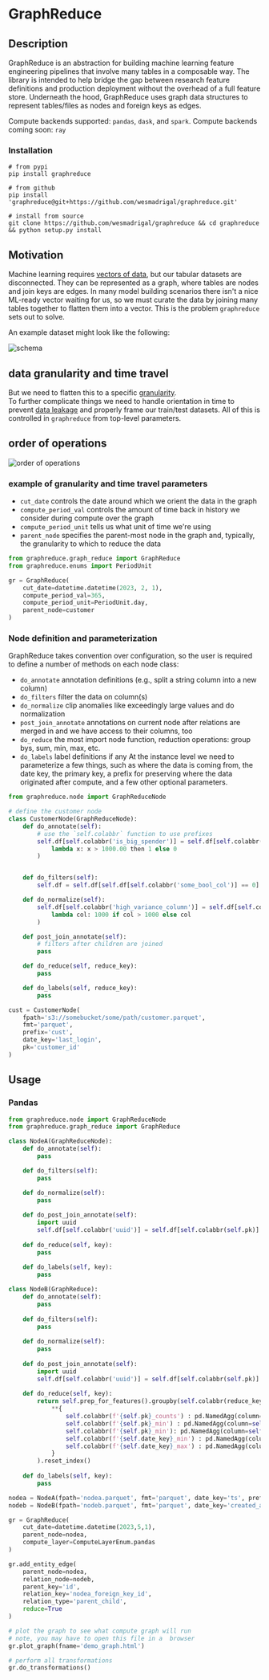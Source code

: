 # GraphReduce


## Description
GraphReduce is an abstraction for building machine learning feature
engineering pipelines that involve many tables in a composable way.
The library is intended to help bridge the gap between research feature
definitions and production deployment without the overhead of a full 
feature store.  Underneath the hood, GraphReduce uses graph data
structures to represent tables/files as nodes and foreign keys
as edges.

Compute backends supported: `pandas`, `dask`, and `spark`.
Compute backends coming soon: `ray`


### Installation
```
# from pypi
pip install graphreduce

# from github
pip install 'graphreduce@git+https://github.com/wesmadrigal/graphreduce.git'

# install from source
git clone https://github.com/wesmadrigal/graphreduce && cd graphreduce && python setup.py install
```


## Motivation
Machine learning requires [vectors of data](https://arxiv.org/pdf/1212.4569.pdf), but our tabular datasets
are disconnected.  They can be represented as a graph, where tables
are nodes and join keys are edges.  In many model building scenarios
there isn't a nice ML-ready vector waiting for us, so we must curate
the data by joining many tables together to flatten them into a vector.
This is the problem `graphreduce` sets out to solve.  

An example dataset might look like the following:

![schema](https://github.com/wesmadrigal/graphreduce/blob/master/docs/graph_reduce_example.png?raw=true)

## data granularity and time travel
But we need to flatten this to a specific [granularity](https://en.wikipedia.org/wiki/Granularity#Data_granularity).  
To further complicate things we need to handle orientation in time to prevent
[data leakage](https://en.wikipedia.org/wiki/Leakage_(machine_learning)) and properly frame our train/test datasets.  All of this
is controlled in `graphreduce` from top-level parameters.

## order of operations
![order of operations](https://github.com/wesmadrigal/GraphReduce/blob/master/docs/graph_reduce_ops.drawio.png)

### example of granularity and time travel parameters

* `cut_date` controls the date around which we orient the data in the graph
* `compute_period_val` controls the amount of time back in history we consider during compute over the graph
* `compute_period_unit` tells us what unit of time we're using
* `parent_node` specifies the parent-most node in the graph and, typically, the granularity to which to reduce the data
```python
from graphreduce.graph_reduce import GraphReduce
from graphreduce.enums import PeriodUnit

gr = GraphReduce(
    cut_date=datetime.datetime(2023, 2, 1), 
    compute_period_val=365, 
    compute_period_unit=PeriodUnit.day,
    parent_node=customer
)
```

### Node definition and parameterization
GraphReduce takes convention over configuration, so the user
is required to define a number of methods on each node class:
* `do_annotate` annotation definitions (e.g., split a string column into a new column)
* `do_filters` filter the data on column(s)
* `do_normalize` clip anomalies like exceedingly large values and do normalization
* `post_join_annotate` annotations on current node after relations are merged in and we have access to their columns, too
* `do_reduce` the most import node function, reduction operations: group bys, sum, min, max, etc.
* `do_labels` label definitions if any
At the instance level we need to parameterize a few things, such as where the
data is coming from, the date key, the primary key, a prefix for 
preserving where the data originated after compute, and a few 
other optional parameters.

```python
from graphreduce.node import GraphReduceNode

# define the customer node
class CustomerNode(GraphReduceNode):
    def do_annotate(self):
        # use the `self.colabbr` function to use prefixes
        self.df[self.colabbr('is_big_spender')] = self.df[self.colabbr('total_revenue')].apply(
            lambda x: x > 1000.00 then 1 else 0
        )


    def do_filters(self):
        self.df = self.df[self.df[self.colabbr('some_bool_col')] == 0]

    def do_normalize(self):
        self.df[self.colabbr('high_variance_column')] = self.df[self.colabbr('high_variance_column')].apply(
            lambda col: 1000 if col > 1000 else col
        )

    def post_join_annotate(self):
        # filters after children are joined
        pass

    def do_reduce(self, reduce_key):
        pass

    def do_labels(self, reduce_key):
        pass

cust = CustomerNode(
    fpath='s3://somebucket/some/path/customer.parquet',
    fmt='parquet',
    prefix='cust',
    date_key='last_login',
    pk='customer_id'
)
```

## Usage

### Pandas
```python
from graphreduce.node import GraphReduceNode
from graphreduce.graph_reduce import GraphReduce

class NodeA(GraphReduceNode):
    def do_annotate(self):
        pass    

    def do_filters(self):
        pass

    def do_normalize(self):
        pass
     
    def do_post_join_annotate(self):
        import uuid
        self.df[self.colabbr('uuid')] = self.df[self.colabbr(self.pk)].apply(lambda x: str(uuid.uuid4()))
    
    def do_reduce(self, key):
        pass
    
    def do_labels(self, key):
        pass

class NodeB(GraphReduce):
    def do_annotate(self):
        pass
    
    def do_filters(self):
        pass
    
    def do_normalize(self):
        pass
    
    def do_post_join_annotate(self):
        import uuid
        self.df[self.colabbr('uuid')] = self.df[self.colabbr(self.pk)].apply(lambda x: str(uuid.uuid4()))
    
    def do_reduce(self, key):
        return self.prep_for_features().groupby(self.colabbr(reduce_key)).agg(
            **{
                self.colabbr(f'{self.pk}_counts') : pd.NamedAgg(column=self.colabbr(self.pk), aggfunc='count'),
                self.colabbr(f'{self.pk}_min') : pd.NamedAgg(column=self.colabbr(self.pk), aggfunc='min'),
                self.colabbr(f'{self.pk}_min'): pd.NamedAgg(column=self.colabbr(self.pk), aggfunc='max'),
                self.colabbr(f'{self.date_key}_min') : pd.NamedAgg(column=self.colabbr(self.date_key), aggfunc='min'),
                self.colabbr(f'{self.date_key}_max') : pd.NamedAgg(column=self.colabbr(self.date_key), aggfunc='max')
            }
        ).reset_index()
    
    def do_labels(self, key):
        pass

nodea = NodeA(fpath='nodea.parquet', fmt='parquet', date_key='ts', prefix='nodea', pk='id')
nodeb = NodeB(fpath='nodeb.parquet', fmt='parquet', date_key='created_at', prefix='nodeb', pk='id')

gr = GraphReduce(
    cut_date=datetime.datetime(2023,5,1),
    parent_node=nodea,
    compute_layer=ComputeLayerEnum.pandas
)

gr.add_entity_edge(
    parent_node=nodea,
    relation_node=nodeb,
    parent_key='id',
    relation_key='nodea_foreign_key_id',
    relation_type='parent_child',
    reduce=True
)

# plot the graph to see what compute graph will run
# note, you may have to open this file in a  browser
gr.plot_graph(fname='demo_graph.html')

# perform all transformations
gr.do_transformations()
```
